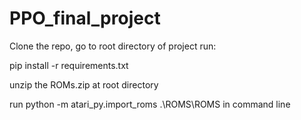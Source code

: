 # PPO_final_project

Clone the repo, go to root directory of project run:

pip install -r requirements.txt

unzip the ROMs.zip at root directory

run python -m atari_py.import_roms .\ROMS\ROMS in command line

